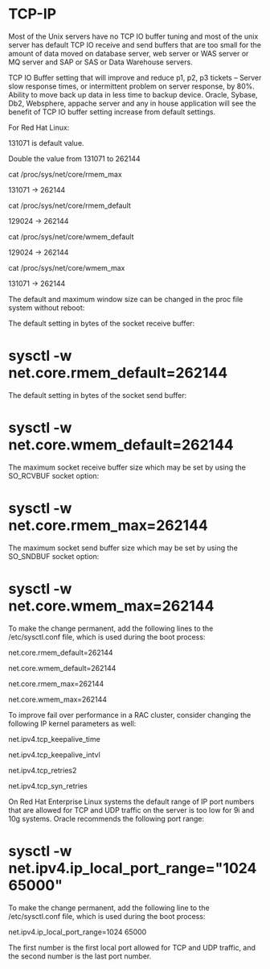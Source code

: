 # TCP-IP

Most of the Unix servers have no TCP IO 
buffer tuning and most of the unix server has default TCP IO receive and send buffers that are too small for the amount of data moved on database server, web server or WAS server or MQ server and SAP or SAS or Data Warehouse servers.

TCP IO Buffer setting that will 
improve and reduce p1, p2, p3 tickets – 
Server slow response times, or intermittent problem on server response, by 80%. Ability to move back up data in less time to backup device. Oracle, Sybase, Db2, Websphere, appache server and any in house application will see the benefit of TCP IO buffer setting increase from default settings.


For Red Hat Linux:

131071 is default value.

Double the value from 131071 to 262144

cat /proc/sys/net/core/rmem_max

131071 → 262144

cat /proc/sys/net/core/rmem_default

129024 → 262144

 cat /proc/sys/net/core/wmem_default

129024 → 262144

 cat /proc/sys/net/core/wmem_max

131071 → 262144



The default and maximum window size can be changed in the proc file system without reboot:

The default setting in bytes of the socket receive buffer:

# sysctl -w net.core.rmem_default=262144

The default setting in bytes of the socket send buffer:

# sysctl -w net.core.wmem_default=262144

The maximum socket receive buffer size which may be set by using the SO_RCVBUF socket option:

# sysctl -w net.core.rmem_max=262144

The maximum socket send buffer size which may be set by using the SO_SNDBUF socket option:

# sysctl -w net.core.wmem_max=262144

To make the change permanent, add the following lines to the /etc/sysctl.conf file, which is used during the boot process:

net.core.rmem_default=262144

net.core.wmem_default=262144

net.core.rmem_max=262144

net.core.wmem_max=262144

To improve fail over performance in a RAC cluster, consider changing the following IP kernel parameters as well:

net.ipv4.tcp_keepalive_time

net.ipv4.tcp_keepalive_intvl

net.ipv4.tcp_retries2

net.ipv4.tcp_syn_retries

On Red Hat Enterprise Linux systems the default range of IP port numbers that are allowed for TCP and UDP traffic on the server is too low for 9i and 10g systems. Oracle recommends the following port range:

# sysctl -w net.ipv4.ip_local_port_range="1024 65000"

To make the change permanent, add the following line to the /etc/sysctl.conf file, which is used during the boot process:

net.ipv4.ip_local_port_range=1024 65000

The first number is the first local port allowed for TCP and UDP traffic, and the second number is the last port number.
